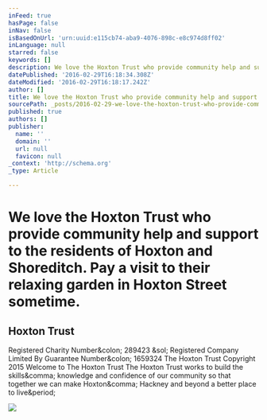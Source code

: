 ```yaml
---
inFeed: true
hasPage: false
inNav: false
isBasedOnUrl: 'urn:uuid:e115cb74-aba9-4076-898c-e8c974d8ff02'
inLanguage: null
starred: false
keywords: []
description: We love the Hoxton Trust who provide community help and support to the residents of Hoxton and Shoreditch. Pay a visit to their relaxing garden in Hoxton Street
datePublished: '2016-02-29T16:18:34.308Z'
dateModified: '2016-02-29T16:18:17.242Z'
author: []
title: We love the Hoxton Trust who provide community help and support to the residents of Hoxton and Shoreditch. Pay a visit to their relaxing garden in Hoxton Street sometime.
sourcePath: _posts/2016-02-29-we-love-the-hoxton-trust-who-provide-community-help-and-supp.md
published: true
authors: []
publisher:
  name: ''
  domain: ''
  url: null
  favicon: null
_context: 'http://schema.org'
_type: Article

---
```

# We love the Hoxton Trust who provide community help and support to the residents of Hoxton and Shoreditch. Pay a visit to their relaxing garden in Hoxton Street sometime.

<article style=""><h1>Hoxton Trust</h1><p>Registered Charity Number&amp;colon; 289423 &amp;sol; Registered Company Limited By Guarantee Number&amp;colon; 1659324 The Hoxton Trust Copyright 2015 Welcome to The Hoxton Trust The Hoxton Trust works to build the skills&amp;comma; knowledge and confidence of our community so that together we can make Hoxton&amp;comma; Hackney and beyond a better place to live&amp;period;</p><img src="http://www.hoxtontrust.org/communities/7/004/012/344/877/previews/rldGh2K8hD162Ptbpog7gw.jpg" /></article>